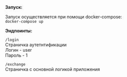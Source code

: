 **Запуск:**<br />

  Запуск осуществляется при помощи docker-compose:<br />
  `docker-compose up`
  
 **Эндпоинты:**<br />
 
  `/login`<br />
  Страничка аутетнтификации <br />
  Логин - user <br />
  Пароль - 1 <br />
  
  `/exchange`<br />
  Страничка с основной логикой приложения
